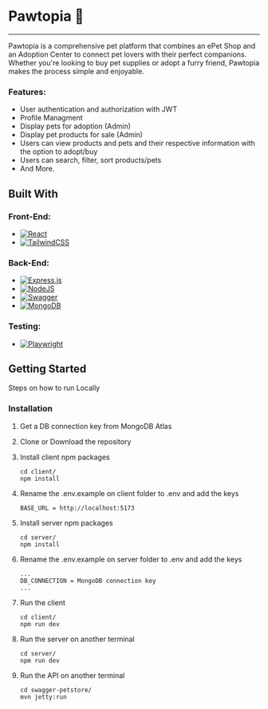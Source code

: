 # Pawtopia 🐾 
<hr>
Pawtopia is a comprehensive pet platform that combines an ePet Shop and an Adoption Center to connect pet lovers with their perfect companions. Whether you're looking to buy pet supplies or adopt a furry friend, Pawtopia makes the process simple and enjoyable.

### Features:
* User authentication and authorization with JWT 
* Profile Managment
* Display pets for adoption (Admin)
* Display pet products for sale (Admin)
* Users can view products and pets and their respective information with the option to adopt/buy
* Users can search, filter, sort products/pets
* And More.



## Built With

### Front-End:

* [![React][React.js]][React-url]
* [![TailwindCSS][tailwind]][tailwind-url]

### Back-End:
* [![Express.js][expressJS]][express-url]
* [![NodeJS][nodejs]][nodejs-url]
* [![Swagger][swagger]][swagger-url]
* [![MongoDB][mongodb]][mongodb-url]

### Testing:
* [![Playwright][playwright]][playwright-url]


## Getting Started

Steps on how to run Locally

### Installation
1. Get a DB connection key from MongoDB Atlas
2. Clone or Download the repository
3. Install client npm packages
   ```console
   cd client/
   npm install
   ```

4. Rename the .env.example on client folder to .env and add the keys
    ```console
    BASE_URL = http://localhost:5173
    ```

5. Install server npm packages
   ```console
   cd server/
   npm install
   ```

6. Rename the .env.example on server folder to .env and add the keys
   ```console
   ...
   DB_CONNECTION = MongoDB connection key
   ...
   ```
7. Run the client 
    ```console
    cd client/
    npm run dev
    ```

8. Run the server on another terminal
    ```console
    cd server/
    npm run dev
    ```
9. Run the API on another terminal
    ```console
    cd swagger-petstore/
    mvn jetty:run
    ```
    

[React.js]: https://img.shields.io/badge/React-20232A?style=for-the-badge&logo=react&logoColor=61DAFB
[React-url]: https://reactjs.org/

[tailwind]:https://img.shields.io/badge/tailwindcss-%2338B2AC.svg?style=for-the-badge&logo=tailwind-css&logoColor=white
[tailwind-url]:https://tailwindcss.com/


[expressJS]: https://img.shields.io/badge/express.js-%23404d59.svg?style=for-the-badge&logo=express&logoColor=%2361DAFB
[express-url]: https://expressjs.com/

[mongodb]: https://img.shields.io/badge/MongoDB-%234ea94b.svg?style=for-the-badge&logo=mongodb&logoColor=white
[mongodb-url]: https://www.mongodb.com/

[nodejs]:https://img.shields.io/badge/node.js-6DA55F?style=for-the-badge&logo=node.js&logoColor=white
[nodejs-url]:https://nodejs.org/en

[swagger]:https://img.shields.io/badge/-Swagger-%23Clojure?style=for-the-badge&logo=swagger&logoColor=white
[swagger-url]:https://petstore3.swagger.io/

[playwright]:https://img.shields.io/badge/-playwright-%232EAD33?style=for-the-badge&logo=playwright&logoColor=white
[playwright-url]: https://playwright.dev/